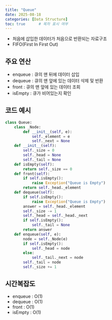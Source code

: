 ```yaml
---
title: "Queue"
date: 2025-08-18
categories: [Data Structure]
toc: true      # 목차 표시 여부
---
```


-   처음에 삽입한 데이터가 처음으로 반환되는 자료구조
-   FIFO(First In First Out)

## 주요 연산

-   enqueue : 큐의 맨 뒤에 데이터 삽입
-   dequeue : 큐의 맨 앞에 있는 데이터 삭제 및 반환
-   front : 큐의 맨 앞에 있는 데이터 조회
-   isEmpty : 큐가 비어있는지 확인

## 코드 예시

```python:queue.py
class Queue:
    class _Node:
        def __init__(self, e):
            self._element = e
            self._next = None
    def __init__(self):
        self._size = 0
        self._head = None
        self._tail = None
    def isEmpty(self):
        return self._size == 0
    def front(self):
        if self.isEmpty():
            raise Exception("Queue is Empty")
        return self._head._element
    def dequeue(self):
        if self.isEmpty():
            raise Exception("Queue is Empty")
        answer = self._head._element
        self._size -= 1
        self._head = self._head._next
        if self.isEmpty():
            self._tail = None
        return answer
    def enqueue(self, e):
        node = self._Node(e)
        if self.isEmpty():
            self._head = node
        else:
            self._tail._next = node
        self._tail = node
        self._size += 1
```

## 시간복잡도

-   enqueue : O(1)
-   dequeue : O(1)
-   front : O(1)
-   isEmpty : O(1)